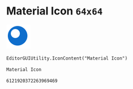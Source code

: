 # Material Icon `64x64`
<img src="/img/Material%20Icon.png" width=64 height=64>

``` CSharp
EditorGUIUtility.IconContent("Material Icon")
```
```
Material Icon
```
```
6121920372263969469
```
